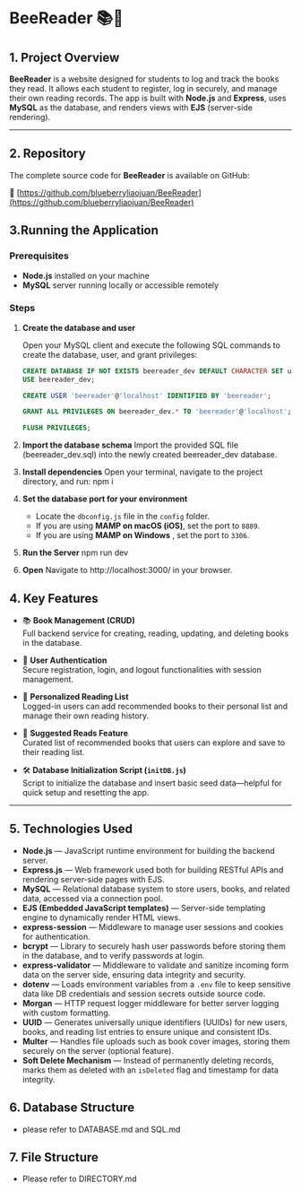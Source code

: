 # BeeReader 📚🐝

## 1. Project Overview

**BeeReader** is a website designed for students to log and track the books they read. It allows each student to register, log in securely, and manage their own reading records. The app is built with **Node.js** and **Express**, uses **MySQL** as the database, and renders views with **EJS** (server-side rendering).

---

## 2. Repository

The complete source code for **BeeReader** is available on GitHub:

🔗 [https://github.com/blueberryliaojuan/BeeReader](https://github.com/blueberryliaojuan/BeeReader)

## 3.Running the Application

### Prerequisites

- **Node.js** installed on your machine
- **MySQL** server running locally or accessible remotely

### Steps

1. **Create the database and user**

   Open your MySQL client and execute the following SQL commands to create the database, user, and grant privileges:

   ```sql
   CREATE DATABASE IF NOT EXISTS beereader_dev DEFAULT CHARACTER SET utf8mb4 COLLATE utf8mb4_unicode_ci;
   USE beereader_dev;

   CREATE USER 'beereader'@'localhost' IDENTIFIED BY 'beereader';

   GRANT ALL PRIVILEGES ON beereader_dev.* TO 'beereader'@'localhost';

   FLUSH PRIVILEGES;
   ```

2. **Import the database schema**
   Import the provided SQL file (beereader_dev.sql) into the newly created beereader_dev database.
3. **Install dependencies**
   Open your terminal, navigate to the project directory, and run: npm i
4. **Set the database port for your environment**

   - Locate the `dbconfig.js` file in the `config` folder.
   - If you are using **MAMP on macOS (iOS)**, set the port to `8889`.
   - If you are using **MAMP on Windows** , set the port to `3306`.

5. **Run the Server**
   npm run dev
6. **Open**
   Navigate to http://localhost:3000/ in your browser.

## 4. Key Features

- 📚 **Book Management (CRUD)**  
  Full backend service for creating, reading, updating, and deleting books in the database.

- 👤 **User Authentication**  
  Secure registration, login, and logout functionalities with session management.

- 📖 **Personalized Reading List**  
  Logged-in users can add recommended books to their personal list and manage their own reading history.

- 🌟 **Suggested Reads Feature**  
  Curated list of recommended books that users can explore and save to their reading list.

- 🛠️ **Database Initialization Script (`initDB.js`)**  
  Script to initialize the database and insert basic seed data—helpful for quick setup and resetting the app.

---

## 5. Technologies Used

- **Node.js** — JavaScript runtime environment for building the backend server.
- **Express.js** — Web framework used both for building RESTful APIs and rendering server-side pages with EJS.
- **MySQL** — Relational database system to store users, books, and related data, accessed via a connection pool.
- **EJS (Embedded JavaScript templates)** — Server-side templating engine to dynamically render HTML views.
- **express-session** — Middleware to manage user sessions and cookies for authentication.
- **bcrypt** — Library to securely hash user passwords before storing them in the database, and to verify passwords at login.
- **express-validator** — Middleware to validate and sanitize incoming form data on the server side, ensuring data integrity and security.
- **dotenv** — Loads environment variables from a `.env` file to keep sensitive data like DB credentials and session secrets outside source code.
- **Morgan** — HTTP request logger middleware for better server logging with custom formatting.
- **UUID** — Generates universally unique identifiers (UUIDs) for new users, books, and reading list entries to ensure unique and consistent IDs.
- **Multer** — Handles file uploads such as book cover images, storing them securely on the server (optional feature).
- **Soft Delete Mechanism** — Instead of permanently deleting records, marks them as deleted with an `isDeleted` flag and timestamp for data integrity.

## 6. Database Structure

- please refer to DATABASE.md and SQL.md

## 7. File Structure

- Please refer to DIRECTORY.md
